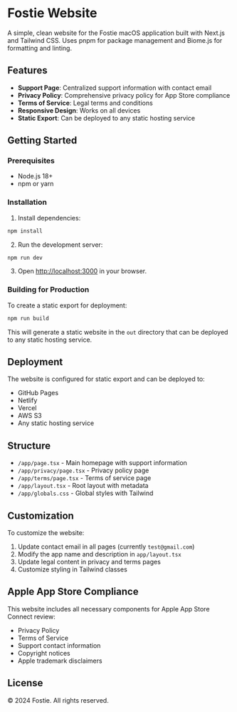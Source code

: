 # Fostie Website

A simple, clean website for the Fostie macOS application built with Next.js and Tailwind CSS. Uses pnpm for package management and Biome.js for formatting and linting.

## Features

- **Support Page**: Centralized support information with contact email
- **Privacy Policy**: Comprehensive privacy policy for App Store compliance
- **Terms of Service**: Legal terms and conditions
- **Responsive Design**: Works on all devices
- **Static Export**: Can be deployed to any static hosting service

## Getting Started

### Prerequisites

- Node.js 18+
- npm or yarn

### Installation

1. Install dependencies:

```bash
npm install
```

2. Run the development server:

```bash
npm run dev
```

3. Open [http://localhost:3000](http://localhost:3000) in your browser.

### Building for Production

To create a static export for deployment:

```bash
npm run build
```

This will generate a static website in the `out` directory that can be deployed to any static hosting service.

## Deployment

The website is configured for static export and can be deployed to:

- GitHub Pages
- Netlify
- Vercel
- AWS S3
- Any static hosting service

## Structure

- `/app/page.tsx` - Main homepage with support information
- `/app/privacy/page.tsx` - Privacy policy page
- `/app/terms/page.tsx` - Terms of service page
- `/app/layout.tsx` - Root layout with metadata
- `/app/globals.css` - Global styles with Tailwind

## Customization

To customize the website:

1. Update contact email in all pages (currently `test@gmail.com`)
2. Modify the app name and description in `app/layout.tsx`
3. Update legal content in privacy and terms pages
4. Customize styling in Tailwind classes

## Apple App Store Compliance

This website includes all necessary components for Apple App Store Connect review:

- Privacy Policy
- Terms of Service
- Support contact information
- Copyright notices
- Apple trademark disclaimers

## License

© 2024 Fostie. All rights reserved.
